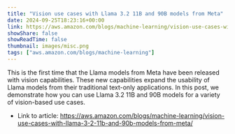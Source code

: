 ```yaml
---
title: "Vision use cases with Llama 3.2 11B and 90B models from Meta"
date: 2024-09-25T18:23:16+00:00
link: https://aws.amazon.com/blogs/machine-learning/vision-use-cases-with-llama-3-2-11b-and-90b-models-from-meta/
showShare: false
showReadTime: false
thumbnail: images/misc.png
tags: ["aws.amazon.com/blogs/machine-learning"]
---
```

This is the first time that the Llama models from Meta have been released with vision capabilities. These new capabilities expand the usability of Llama models from their traditional text-only applications. In this post, we demonstrate how you can use Llama 3.2 11B and 90B models for a variety of vision-based use cases.

- Link to article: https://aws.amazon.com/blogs/machine-learning/vision-use-cases-with-llama-3-2-11b-and-90b-models-from-meta/